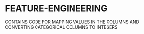 # FEATURE-ENGINEERING
CONTAINS CODE FOR MAPPING VALUES IN THE COLUMNS AND CONVERTING CATEGORICAL COLUMNS TO INTEGERS
